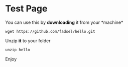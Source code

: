 # Test Page
<p>You can use this by <strong>downloading</strong> it from your *machine*</p>
<p><code>wget https://github.com/fadsel/hello.git</code></p>
<p>Unzip <strong>it</strong> to your folder</p>
<p><code>unzip hello</code></p>

Enjoy
